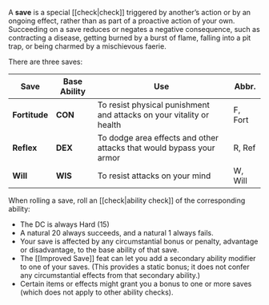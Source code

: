 A **save** is a special [[check|check]] triggered by another’s action or by an ongoing effect, rather than as part of a proactive action of your own.  Succeeding on a save reduces or negates a negative consequence, such as contracting a disease, getting burned by a burst of flame, falling into a pit trap, or being charmed by a mischievous faerie.

There are three saves:

| Save          | Base Ability | Use                                                                  | Abbr.   |
| ------------- | ------------ | -------------------------------------------------------------------- | ------- |
| **Fortitude** | **CON**      | To resist physical punishment and attacks on your vitality or health | F, Fort |
| **Reflex**    | **DEX**      | To dodge area effects and other attacks that would bypass your armor | R, Ref  |
| **Will**      | **WIS**      | To resist attacks on your mind                                       | W, Will |

When rolling a save, roll an [[check|ability check]] of the corresponding ability:

* The DC is always Hard (15)
* A natural 20 always succeeds, and a natural 1 always fails.
* Your save is affected by any circumstantial bonus or penalty, advantage or disadvantage, to the base ability of that save.
* The [[Improved Save]] feat can let you add a secondary ability modifier to one of your saves.  (This provides a static bonus; it does not confer any circumstantial effects from that secondary ability.)
* Certain items or effects might grant you a bonus to one or more saves (which does not apply to other ability checks).
